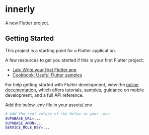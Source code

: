 # innerly

A new Flutter project.

## Getting Started

This project is a starting point for a Flutter application.

A few resources to get you started if this is your first Flutter project:

- [Lab: Write your first Flutter app](https://docs.flutter.dev/get-started/codelab)
- [Cookbook: Useful Flutter samples](https://docs.flutter.dev/cookbook)

For help getting started with Flutter development, view the
[online documentation](https://docs.flutter.dev/), which offers tutorials,
samples, guidance on mobile development, and a full API reference.

Add the below .env file in your assets/.env

```bash
# Add the real values of the below in your .env
SUPABASE_URL=...
SUPABASE_ANON=...
SERVICE_ROLE_KEY=...
```